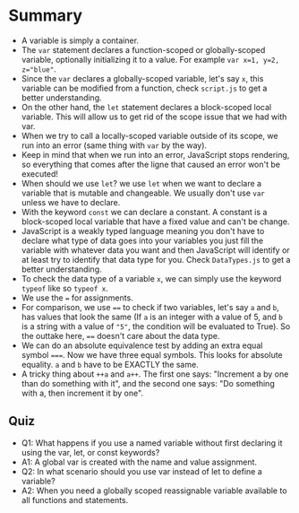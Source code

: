 # Summary

- A variable is simply a container.
- The `var` statement declares a function-scoped or globally-scoped variable, optionally initializing it to a value. For example `var x=1, y=2, z="blue"`.
- Since the `var` declares a globally-scoped variable, let's say `x`, this variable can be modified from a function, check `script.js` to get a better understanding.
- On the other hand, the `let` statement declares a block-scoped local variable. This will allow us to get rid of the scope issue that we had with var.
- When we try to call a locally-scoped variable outside of its scope, we run into an error (same thing with `var` by the way).
- Keep in mind that when we run into an error, JavaScript stops rendering, so everything that comes after the ligne that caused an error won't be executed!
- When should we use `let`? we use `let` when we want to declare a variable that is mutable and changeable. We usually don't use `var` unless we have to declare.
- With the keyword `const` we can declare a constant. A constant is a block-scoped local variable that have a fixed value and can't be change.
- JavaScript is a weakly typed language meaning you don't have to declare what type of data goes into your variables you just fill the variable with whatever data you want and then JavaScript will identify or at least try to identify that data type for you. Check `DataTypes.js` to get a better understanding.
- To check the data type of a variable `x`, we can simply use the keyword `typeof` like so `typeof x`.
- We use the `=` for assignments.
- For comparison, we use `==` to check if two variables, let's say `a` and `b`, has values that look the same (If `a` is an integer with a value of 5, and `b` is a string with a value of `"5"`, the condition will be evaluated to True). So the outtake here, `==` doesn't care about the data type.
- We can do an absolute equivalence test by adding an extra equal symbol `===`. Now we have three equal symbols. This looks for absolute equality. `a` and `b` have to be EXACTLY the same.
- A tricky thing about `++a` and `a++`. The first one says: "Increment a by one than do something with it", and the second one says: "Do something with a, then increment it by one".

## Quiz

- Q1: What happens if you use a named variable without first declaring it using the var, let, or const keywords?
- A1: A global var is created with the name and value assignment.
- Q2: In what scenario should you use var instead of let to define a variable?
- A2: When you need a globally scoped reassignable variable available to all functions and statements.
